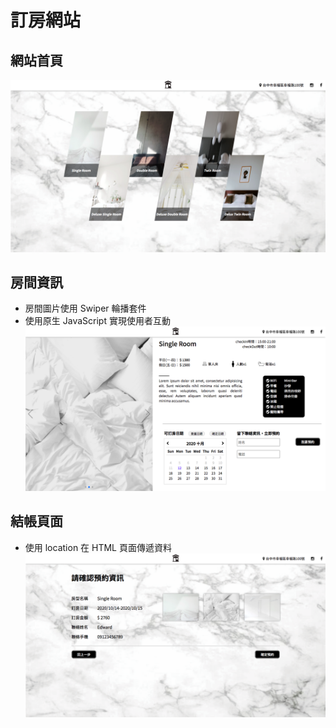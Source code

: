 **訂房網站**
===========================

## 網站首頁
![image](images/README-home.png)

## 房間資訊
* 房間圖片使用 Swiper 輪播套件
* 使用原生 JavaScript 實現使用者互動
![image](images/README-room.png)

## 結帳頁面
* 使用 location 在 HTML 頁面傳遞資料
![image](images/README-checkout.png)
